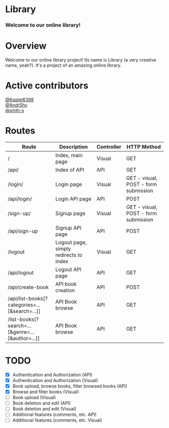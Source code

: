 # Library
### Welcome to our online library!
# Overview
Welcome to our online library project!
Its name is Library (a very creative name, yeah?).
It's a project of an amazing online library.
# Active contributors
<a href="https://github.com/Kastet6398">@Kastet6398</a>
<br>
<a href="https://github.com/AndrShv">@AndrShv</a>
<br>
<a href="https://github.com/smth-x">@smth-x</a>
# Routes
| Route                                               | Description                            | Controller | HTTP Method                          |
|-----------------------------------------------------|----------------------------------------|------------|--------------------------------------|
| /                                                   | Index, main page                       | Visual     | GET                                  |
| /api/                                               | Index of API                           | API        | GET                                  |
| /login/                                             | Login page                             | Visual     | GET - visual, POST - form submission |
| /api/login/                                         | Login API page                         | API        | POST                                 |
| /sign-up/                                           | Signup page                            | Visual     | GET - visual, POST - form submission |
| /api/sign-up                                        | Signup API page                        | API        | POST                                 |
| /logout                                             | Logout page, simply redirects to index | Visual     | GET                                  |
| /api/logout                                         | Logout API page                        | API        | GET                                  |
| /api/create-book                                    | API book creation                      | API        | POST                                 |
| /api/list-books\[?categories=...\[&search=...]]     | API Book browse                        | API        | GET                                  |
| /list-books\[?search=...\[&genre=...\[&author=...]] | API Book browse                        | API        | GET                                  |
# TODO
- [x] Authentication and Authorization (API)
- [x] Authentication and Authorization (Visual)
- [x] Book upload, browse books, filter browsed books (API)
- [x] Browse and filter books (Visual)
- [ ] Book upload (Visual)
- [ ] Book deletion and edit (API)
- [ ] Book deletion and edit (Visual)
- [ ] Additional features (comments, etc. API)
- [ ] Additional features (comments, etc. Visual)
